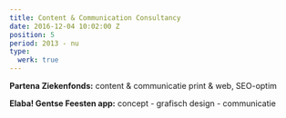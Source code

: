 ```yaml
---
title: Content & Communication Consultancy
date: 2016-12-04 10:02:00 Z
position: 5
period: 2013 - nu
type:
  werk: true
---
```


**Partena Ziekenfonds:** content & communicatie print & web, SEO-optim

**Elaba! Gentse Feesten app:** concept - grafisch design - communicatie